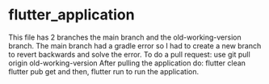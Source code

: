 # flutter_application
This file has 2 branches the main branch and the old-working-version branch.
The main branch had a gradle error so I had to create a new branch to revert backwards and solve the error.
To do a pull request:
use git pull origin old-working-version
After pulling the application do:
flutter clean
flutter pub get and then,
flutter run to run the application.
